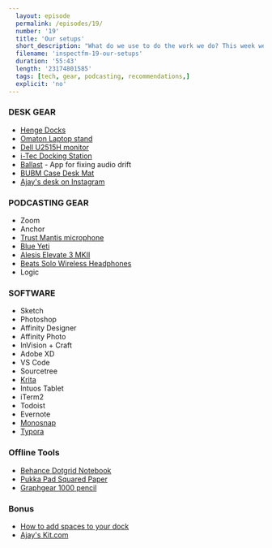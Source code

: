 ```yaml
---
  layout: episode
  permalink: /episodes/19/
  number: '19'
  title: 'Our setups'
  short_description: "What do we use to do the work we do? This week we discuss our desk setups, podcasting gear, software and more."
  filename: 'inspectfm-19-our-setups'
  duration: '55:43'
  length: '23174801585'
  tags: [tech, gear, podcasting, recommendations,]
  explicit: 'no'
---
```


### DESK GEAR
- [Henge Docks](https://hengedocks.com/)
- [Omaton Laptop stand](https://amzn.to/2YBVjid)
- [Dell U2515H monitor](https://amzn.to/2Yfp118)
- [i-Tec Docking Station](https://amzn.to/2SXtGyL)
- [Ballast](https://jamsinclair.nz/ballast/) - App for fixing audio drift
- [BUBM Case Desk Mat](https://amzn.to/2YBFYOs)
- [Ajay's desk on Instagram](https://www.instagram.com/p/BxS_i7qlkLo/)

### PODCASTING GEAR
- Zoom
- Anchor
- [Trust Mantis microphone](https://amzn.to/2YBGf3W)
- [Blue Yeti](https://www.bluedesigns.com/products/yeti/)
- [Alesis Elevate 3 MKII](https://amzn.to/31iiWOL)
- [Beats Solo Wireless Headphones](https://amzn.to/2SYjTZC)
- Logic

### SOFTWARE
- Sketch
- Photoshop
- Affinity Designer
- Affinity Photo
- InVision + Craft
- Adobe XD
- VS Code
- Sourcetree
- [Krita](https://krita.org/en/)
- Intuos Tablet
- iTerm2
- Todoist
- Evernote
- [Monosnap](https://monosnap.com/)
- [Typora](https://typora.io/)

### Offline Tools
- [Behance Dotgrid Notebook](https://amzn.to/2T0BqjJ)
- [Pukka Pad Squared Paper](https://amzn.to/2Yh4DwF)
- [Graphgear 1000 pencil](https://www.pentel.co.uk/products.asp?group=3&type=13&pid=124)

### Bonus
- [How to add spaces to your dock](https://ajaykarwal.com/add-spaces-to-macos-dock/)
- [Ajay's Kit.com](https://kit.com/ajaykarwal) 